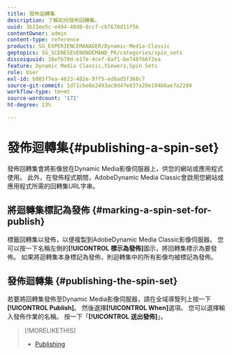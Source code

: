 ```yaml
---
title: 發佈迴轉集
description: 了解如何發佈回轉集。
uuid: 3b21ee5c-e494-48d0-8ccf-cb7670d11f5b
contentOwner: admin
content-type: reference
products: SG_EXPERIENCEMANAGER/Dynamic-Media-Classic
geptopics: SG_SCENESEVENONDEMAND_PK/categories/spin_sets
discoiquuid: 38efb70d-e17e-4cef-8af1-be748f66f3ea
feature: Dynamic Media Classic,Viewers,Spin Sets
role: User
exl-id: b085f7ea-4623-402e-97f5-ed8ad5f368c7
source-git-commit: 1d71cbe6e2493ac8d47e837a20e194b6ae7a22d4
workflow-type: tm+mt
source-wordcount: '172'
ht-degree: 23%

---
```


# 發佈迴轉集{#publishing-a-spin-set}

發佈回轉集會將影像放在Dynamic Media影像伺服器上，供您的網站或應用程式使用。 此外，在發佈程式期間，AdobeDynamic Media Classic會啟用您網站或應用程式所需的回轉集URL字串。

## 將迴轉集標記為發佈 {#marking-a-spin-set-for-publish}

標籤回轉集以發佈，以便複製到AdobeDynamic Media Classic影像伺服器。 您可以按一下名稱左側的&#x200B;**[!UICONTROL 標示為發佈]**&#x200B;圖示，將回轉集標示為要發佈。 如果將迴轉集本身標記為發佈，則迴轉集中的所有影像均被標記為發佈。

## 發佈迴轉集 {#publishing-the-spin-set}

若要將回轉集發佈至Dynamic Media影像伺服器，請在全域導覽列上按一下&#x200B;**[!UICONTROL Publish]**。 然後選擇&#x200B;**[!UICONTROL When]**&#x200B;選項。 您可以選擇輸入發佈作業的名稱。 按一下「**[!UICONTROL 送出發佈]**」。

>[!MORELIKETHIS]
>
>* [Publishing](publishing-files.md#publishing_files)

